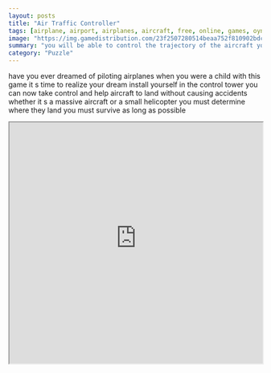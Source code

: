 ```yaml
---
layout: posts
title: "Air Traffic Controller"
tags: [airplane, airport, airplanes, aircraft, free, online, games, oyna, game, free, games, play, play, games]
image: "https://img.gamedistribution.com/23f2507280514beaa752f810902bdc3f-1280x550.jpeg"
summary: "you will be able to control the trajectory of the aircraft you decide when and in what order they should land remember if there is an accident the game is over  free online games oyna game free games play play games"
category: "Puzzle"
---
```


have you ever dreamed of piloting airplanes when you were a child with this game it s time to realize your dream install yourself in the control tower you can now take control and help aircraft to land without causing accidents whether it s a massive aircraft or a small helicopter you must determine where they land you must survive as long as possible

<iframe width="100%" height="480px;" src="https://html5.gamedistribution.com/23f2507280514beaa752f810902bdc3f/"></iframe>